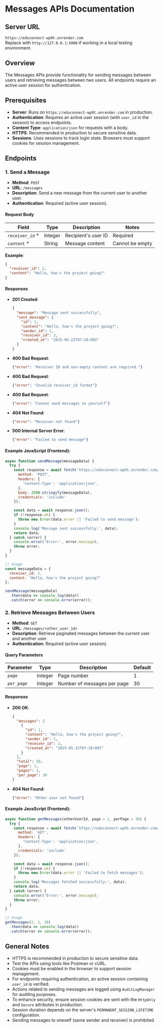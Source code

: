 # Messages APIs Documentation

## Server URL
`https://educonnect-wp9t.onrender.com`  
Replace with `http://127.0.0.1:5000` if working in a local testing environment.

## Overview
The Messages APIs provide functionality for sending messages between users and retrieving messages between two users. All endpoints require an active user session for authentication.

## Prerequisites
- **Server**: Runs on `https://educonnect-wp9t.onrender.com` in production.
- **Authentication**: Requires an active user session (with `user_id` in the session) to access endpoints.
- **Content Type**: `application/json` for requests with a body.
- **HTTPS**: Recommended in production to secure sensitive data.
- **Sessions**: Uses sessions to track login state. Browsers must support cookies for session management.

## Endpoints

### 1. Send a Message
- **Method**: `POST`
- **URL**: `/messages`
- **Description**: Send a new message from the current user to another user.
- **Authentication**: Required (active user session).

#### Request Body
| Field           | Type    | Description           | Notes                  |
| --------------- | ------- | --------------------- | ---------------------- |
| `receiver_id` * | Integer | Recipient's user ID   | Required               |
| `content` *     | String  | Message content       | Cannot be empty        |

**Example**:
```json
{
  "receiver_id": 2,
  "content": "Hello, how's the project going?"
}
```

#### Responses
- **201 Created**:
  ```json
  {
    "message": "Message sent successfully",
    "sent_message": {
      "id": 1,
      "content": "Hello, how's the project going?",
      "sender_id": 1,
      "receiver_id": 2,
      "created_at": "2025-05-22T07:28:00Z"
    }
  }
  ```
- **400 Bad Request**:
  ```json
  {"error": "Receiver ID and non-empty content are required."}
  ```
- **400 Bad Request**:
  ```json
  {"error": "Invalid receiver_id format"}
  ```
- **400 Bad Request**:
  ```json
  {"error": "Cannot send messages to yourself"}
  ```
- **404 Not Found**:
  ```json
  {"error": "Receiver not found"}
  ```
- **500 Internal Server Error**:
  ```json
  {"error": "Failed to send message"}
  ```

#### Example JavaScript (Frontend):
```javascript
async function sendMessage(messageData) {
  try {
    const response = await fetch('https://educonnect-wp9t.onrender.com/messages', {
      method: 'POST',
      headers: {
        'Content-Type': 'application/json',
      },
      body: JSON.stringify(messageData),
      credentials: 'include'
    });

    const data = await response.json();
    if (!response.ok) {
      throw new Error(data.error || 'Failed to send message');
    }
    console.log('Message sent successfully:', data);
    return data;
  } catch (error) {
    console.error('Error:', error.message);
    throw error;
  }
}

// Usage
const messageData = {
  receiver_id: 2,
  content: "Hello, how's the project going?"
};

sendMessage(messageData)
  .then(data => console.log(data))
  .catch(error => console.error(error));
```

### 2. Retrieve Messages Between Users
- **Method**: `GET`
- **URL**: `/messages/<other_user_id>`
- **Description**: Retrieve paginated messages between the current user and another user.
- **Authentication**: Required (active user session).

#### Query Parameters
| Parameter   | Type    | Description                  | Default |
| ----------- | ------- | ---------------------------- | ------- |
| `page`      | Integer | Page number                  | 1       |
| `per_page`  | Integer | Number of messages per page  | 30      |

#### Responses
- **200 OK**:
  ```json
  {
    "messages": [
      {
        "id": 1,
        "content": "Hello, how's the project going?",
        "sender_id": 1,
        "receiver_id": 2,
        "created_at": "2025-05-22T07:28:00Z"
      }
    ],
    "total": 50,
    "page": 1,
    "pages": 2,
    "per_page": 30
  }
  ```
- **404 Not Found**:
  ```json
  {"error": "Other user not found"}
  ```

#### Example JavaScript (Frontend):
```javascript
async function getMessages(otherUserId, page = 1, perPage = 30) {
  try {
    const response = await fetch(`https://educonnect-wp9t.onrender.com/messages/${otherUserId}?page=${page}&per_page=${perPage}`, {
      method: 'GET',
      headers: {
        'Content-Type': 'application/json',
      },
      credentials: 'include'
    });

    const data = await response.json();
    if (!response.ok) {
      throw new Error(data.error || 'Failed to fetch messages');
    }
    console.log('Messages fetched successfully:', data);
    return data;
  } catch (error) {
    console.error('Error:', error.message);
    throw error;
  }
}

// Usage
getMessages(2, 1, 30)
  .then(data => console.log(data))
  .catch(error => console.error(error));
```

## General Notes
- HTTPS is recommended in production to secure sensitive data.
- Test the APIs using tools like Postman or cURL.
- Cookies must be enabled in the browser to support session management.
- For endpoints requiring authentication, an active session containing `user_id` is verified.
- Actions related to sending messages are logged using `AuditLogManager` for auditing purposes.
- To enhance security, ensure session cookies are sent with the `HttpOnly` and `Secure` attributes in production.
- Session duration depends on the server's `PERMANENT_SESSION_LIFETIME` configuration.
- Sending messages to oneself (same sender and receiver) is prohibited.